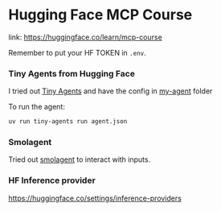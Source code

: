 # Hugging Face MCP Course

link: https://huggingface.co/learn/mcp-course

Remember to put your HF TOKEN in `.env`.

### Tiny Agents from Hugging Face
I tried out [Tiny Agents](https://huggingface.co/blog/python-tiny-agents) and have the config in [my-agent](./my-agent/) folder

To run the agent:
```bash
uv run tiny-agents run agent.json
```

### Smolagent
Tried out [smolagent](https://github.com/huggingface/smolagents) to interact with inputs.

### HF Inference provider
https://huggingface.co/settings/inference-providers